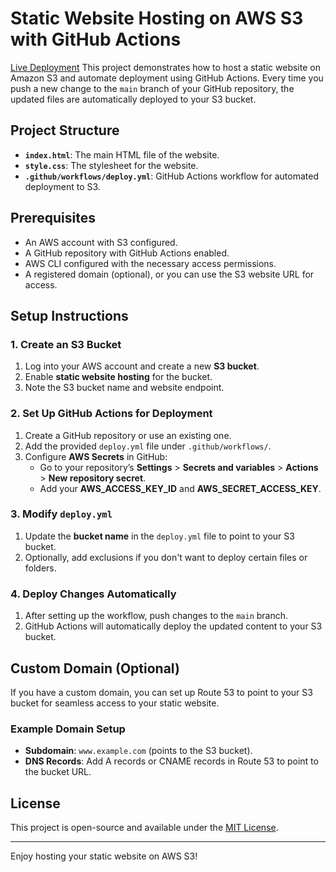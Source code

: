 # Static Website Hosting on AWS S3 with GitHub Actions
[Live Deployment](http://kaphley-resume-website.s3-website-us-east-1.amazonaws.com)
This project demonstrates how to host a static website on Amazon S3 and automate deployment using GitHub Actions. Every time you push a new change to the `main` branch of your GitHub repository, the updated files are automatically deployed to your S3 bucket.

## Project Structure

- **`index.html`**: The main HTML file of the website.
- **`style.css`**: The stylesheet for the website.
- **`.github/workflows/deploy.yml`**: GitHub Actions workflow for automated deployment to S3.

## Prerequisites

- An AWS account with S3 configured.
- A GitHub repository with GitHub Actions enabled.
- AWS CLI configured with the necessary access permissions.
- A registered domain (optional), or you can use the S3 website URL for access.

## Setup Instructions

### 1. Create an S3 Bucket
1. Log into your AWS account and create a new **S3 bucket**.
2. Enable **static website hosting** for the bucket.
3. Note the S3 bucket name and website endpoint.

### 2. Set Up GitHub Actions for Deployment
1. Create a GitHub repository or use an existing one.
2. Add the provided `deploy.yml` file under `.github/workflows/`.
3. Configure **AWS Secrets** in GitHub:
    - Go to your repository’s **Settings** > **Secrets and variables** > **Actions** > **New repository secret**.
    - Add your **AWS_ACCESS_KEY_ID** and **AWS_SECRET_ACCESS_KEY**.

### 3. Modify `deploy.yml`
1. Update the **bucket name** in the `deploy.yml` file to point to your S3 bucket.
2. Optionally, add exclusions if you don't want to deploy certain files or folders.

### 4. Deploy Changes Automatically
1. After setting up the workflow, push changes to the `main` branch.
2. GitHub Actions will automatically deploy the updated content to your S3 bucket.

## Custom Domain (Optional)
If you have a custom domain, you can set up Route 53 to point to your S3 bucket for seamless access to your static website.

### Example Domain Setup
- **Subdomain**: `www.example.com` (points to the S3 bucket).
- **DNS Records**: Add A records or CNAME records in Route 53 to point to the bucket URL.

## License

This project is open-source and available under the [MIT License](LICENSE).

---

Enjoy hosting your static website on AWS S3!
